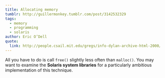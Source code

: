 ```yaml
---
title: Allocating memory
tumblr: http://guillermonkey.tumblr.com/post/3142532329
tags:
  - memory
  - programming
  - solaris
author: Eric O’Dell
quote:
  link: http://people.csail.mit.edu/gregs/info-dylan-archive-html-2000/msg01208.html
---
```


All you have to do is call `free()` slightly less often than `malloc()`. You may want to examine the **Solaris system libraries** for a particularly ambitious implementation of this technique.
